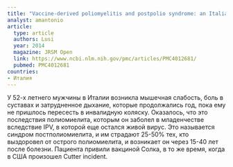 ```yaml
---
title: "Vaccine-derived poliomyelitis and postpolio syndrome: an Italian Cutter Incident"
analyst: amantonio
article:
  type: article
  authors: Lusi
  year: 2014
  magazine: JRSM Open
  link: https://www.ncbi.nlm.nih.gov/pmc/articles/PMC4012681/
  pubmed: PMC4012681
countries:
- Италия
---
```


У 52-х летнего мужчины в Италии возникла мышечная слабость, боль в суставах и затрудненное дыхание, которые продолжались год, пока ему не пришлось пересесть в инвалидную коляску. Оказалось, что это последствия полиомиелита, которым он заболел в младенчестве вследствие IPV, в которой еще остался живой вирус.
Это называется синдром постполиомиелита, и им страдают 25-50% тех, кто выздоровел от острого полиомиелита, и возникает он через 15-40 лет после болезни.
Пациента привили вакциной Солка, в то же время, когда в США произошел Cutter incident.
